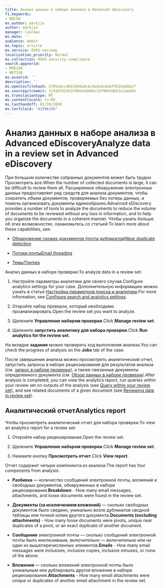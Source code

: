 ```yaml
---
title: Анализ данных в наборе анализа в Advanced eDiscovery
f1.keywords:
- NOCSH
ms.author: markjjo
author: markjjo
manager: laurawi
ms.date: ''
audience: Admin
ms.topic: article
ms.service: O365-seccomp
localization_priority: Normal
ms.collection: M365-security-compliance
search.appverid:
- MOE150
- MET150
ms.assetid: ''
description: ''
ms.openlocfilehash: 5705edcc4015460a8c6c5a2edc6ebf922dabbb2f
ms.sourcegitcommit: 1c91b7b24537d0e54d484c3379043db53c1aea65
ms.translationtype: MT
ms.contentlocale: ru-RU
ms.lasthandoff: 01/29/2020
ms.locfileid: "41596156"
---
```

# <a name="analyze-data-in-a-review-set-in-advanced-ediscovery"></a><span data-ttu-id="c4820-102">Анализ данных в наборе анализа в Advanced eDiscovery</span><span class="sxs-lookup"><span data-stu-id="c4820-102">Analyze data in a review set in Advanced eDiscovery</span></span>

<span data-ttu-id="c4820-103">При большом количестве собранных документов может быть трудно Просмотреть все.</span><span class="sxs-lookup"><span data-stu-id="c4820-103">When the number of collected documents is large, it can be difficult to review them all.</span></span> <span data-ttu-id="c4820-104">Расширенное обнаружение электронных данных предоставляет ряд средств для анализа документов, чтобы сократить объем документов, проверяемых без потерь данных, и помочь организовать документы единообразно.</span><span class="sxs-lookup"><span data-stu-id="c4820-104">Advanced eDiscovery provides a number of tools to analyze the documents to reduce the volume of documents to be reviewed without any loss in information, and to help you organize the documents in a coherent manner.</span></span> <span data-ttu-id="c4820-105">Чтобы узнать больше об этих возможностях, ознакомьтесь со статьей:</span><span class="sxs-lookup"><span data-stu-id="c4820-105">To learn more about these capabilities, see:</span></span>

- [<span data-ttu-id="c4820-106">Обнаружение схожих документов (почти дубликатов)</span><span class="sxs-lookup"><span data-stu-id="c4820-106">Near duplicate detection</span></span>](near-duplicates.md)

- [<span data-ttu-id="c4820-107">Потоки почты</span><span class="sxs-lookup"><span data-stu-id="c4820-107">Email threading</span></span>](email-threading.md)

- [<span data-ttu-id="c4820-108">Темы</span><span class="sxs-lookup"><span data-stu-id="c4820-108">Themes</span></span>](themes.md)

<span data-ttu-id="c4820-109">Анализ данных в наборе проверки:</span><span class="sxs-lookup"><span data-stu-id="c4820-109">To analyze data in a review set:</span></span>

1. <span data-ttu-id="c4820-110">Настройте параметры аналитики для своего случая.</span><span class="sxs-lookup"><span data-stu-id="c4820-110">Configure analytics settings for your case.</span></span> <span data-ttu-id="c4820-111">Дополнительную информацию можно узнать в статье [Настройка параметров поиска и аналитики](configure-search-analytics-settings.md).</span><span class="sxs-lookup"><span data-stu-id="c4820-111">For more information, see [Configure search and analytics settings](configure-search-analytics-settings.md).</span></span>

2. <span data-ttu-id="c4820-112">Откройте набор проверок, который необходимо проанализировать.</span><span class="sxs-lookup"><span data-stu-id="c4820-112">Open the review set you want to analyze.</span></span>

3. <span data-ttu-id="c4820-113">Щелкните **Управление набором проверки**.</span><span class="sxs-lookup"><span data-stu-id="c4820-113">Click **Manage review set**.</span></span>

4. <span data-ttu-id="c4820-114">Щелкните **запустить аналитику для набора проверки**.</span><span class="sxs-lookup"><span data-stu-id="c4820-114">Click **Run analytics for the review set**.</span></span>

<span data-ttu-id="c4820-115">На вкладке **задания** можно проверить ход выполнения анализа.</span><span class="sxs-lookup"><span data-stu-id="c4820-115">You can check the progress of analysis on the **Jobs** tab of the case.</span></span>

 <span data-ttu-id="c4820-116">После завершения анализа можно просмотреть аналитический отчет, запустить запросы в наборе рецензирования для результатов анализа (см. [запрос в наборе проверки](review-set-search.md)), а также связанные документы определенного документа (см. [Обзор данных в наборе проверки](reviewing-data-in-review-set.md)).</span><span class="sxs-lookup"><span data-stu-id="c4820-116">After analysis is completed, you can view the analytics report, run queries within your review set on outputs of the analysis (see [Query within your review set](review-set-search.md)), and see related documents of a given document (see [Reviewing data in review set](reviewing-data-in-review-set.md)).</span></span>

## <a name="analytics-report"></a><span data-ttu-id="c4820-117">Аналитический отчет</span><span class="sxs-lookup"><span data-stu-id="c4820-117">Analytics report</span></span>

<span data-ttu-id="c4820-118">Чтобы просмотреть аналитический отчет для набора проверки:</span><span class="sxs-lookup"><span data-stu-id="c4820-118">To view an analytics report for a review set:</span></span>

1. <span data-ttu-id="c4820-119">Откройте набор рецензирования.</span><span class="sxs-lookup"><span data-stu-id="c4820-119">Open the review set.</span></span>

2. <span data-ttu-id="c4820-120">Щелкните **Управление набором проверки**.</span><span class="sxs-lookup"><span data-stu-id="c4820-120">Click **Manage review set**.</span></span>

3. <span data-ttu-id="c4820-121">Нажмите кнопку **Просмотреть отчет**.</span><span class="sxs-lookup"><span data-stu-id="c4820-121">Click **View report**.</span></span>

<span data-ttu-id="c4820-122">Отчет содержит четыре компонента из анализа:</span><span class="sxs-lookup"><span data-stu-id="c4820-122">The report has four components from analysis:</span></span>

- <span data-ttu-id="c4820-123">**Разбивка** — количество сообщений электронной почты, вложений и свободных документов, обнаруженных в наборе рецензирования.</span><span class="sxs-lookup"><span data-stu-id="c4820-123">**Breakdown** - How many email messages, attachments, and loose documents were found in the review set.</span></span>

- <span data-ttu-id="c4820-124">**Документы (за исключением вложений)** — сколько свободных документов было сведено, уникально возле дубликатов сводной таблицы или точной копии другого документа.</span><span class="sxs-lookup"><span data-stu-id="c4820-124">**Documents (excluding attachments)** - How many loose documents were pivots, unique near duplicates of a pivot, or an exact duplicate of another document.</span></span>

- <span data-ttu-id="c4820-125">**Сообщения** электронной почты — сколько сообщений электронной почты было инклюзивным, включительно — включительно или ни один из вышеперечисленных элементов.</span><span class="sxs-lookup"><span data-stu-id="c4820-125">**Emails** - How many email messages were inclusives, inclusive copies, inclusive minuses, or none of the above.</span></span>

- <span data-ttu-id="c4820-126">**Вложения** — сколько вложений электронной почты было уникальным или дублировать другое вложение в наборе рецензирования.</span><span class="sxs-lookup"><span data-stu-id="c4820-126">**Attachments** - How many email attachments were unique or duplicates of another email attachment in the review set.</span></span>